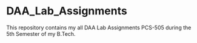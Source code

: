 # DAA_Lab_Assignments
This repository contains my all DAA Lab Assignments PCS-505 during the 5th Semester of my B.Tech.
